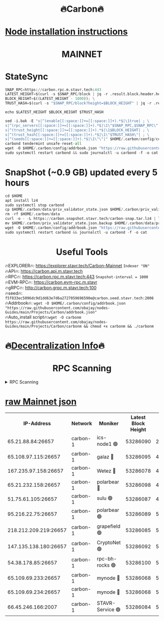 <h1 align="center"> 🔥Carbon🔥</h1>

[Node installation instructions](https://github.com/obajay/nodes-Guides/tree/main/Projects/Carbon)
=
<h1 align="center"> MAINNET</h1>

# StateSync
```python
SNAP_RPC=https://carbon.rpc.m.stavr.tech:443
LATEST_HEIGHT=$(curl -s $SNAP_RPC/block | jq -r .result.block.header.height); \
BLOCK_HEIGHT=$((LATEST_HEIGHT - 1000)); \
TRUST_HASH=$(curl -s "$SNAP_RPC/block?height=$BLOCK_HEIGHT" | jq -r .result.block_id.hash)

echo $LATEST_HEIGHT $BLOCK_HEIGHT $TRUST_HASH

sed -i.bak -E "s|^(enable[[:space:]]+=[[:space:]]+).*$|\1true| ; \
s|^(rpc_servers[[:space:]]+=[[:space:]]+).*$|\1\"$SNAP_RPC,$SNAP_RPC\"| ; \
s|^(trust_height[[:space:]]+=[[:space:]]+).*$|\1$BLOCK_HEIGHT| ; \
s|^(trust_hash[[:space:]]+=[[:space:]]+).*$|\1\"$TRUST_HASH\"| ; \
s|^(seeds[[:space:]]+=[[:space:]]+).*$|\1\"\"|" $HOME/.carbon/config/config.toml
carbond tendermint unsafe-reset-all
wget -O $HOME/.carbon/config/addrbook.json "https://raw.githubusercontent.com/obajay/nodes-Guides/main/Projects/Carbon/addrbook.json"
sudo systemctl restart carbond && sudo journalctl -u carbond -f -o cat
```
# SnapShot (~0.9 GB) updated every 5 hours
```python
cd $HOME
apt install lz4
sudo systemctl stop carbond
cp $HOME/.carbon/data/priv_validator_state.json $HOME/.carbon/priv_validator_state.json.backup
rm -rf $HOME/.carbon/data
curl -o - -L https://carbon.snapshot.stavr.tech/carbon-snap.tar.lz4 | lz4 -c -d - | tar -x -C $HOME/.carbon --strip-components 2
mv $HOME/.carbon/priv_validator_state.json.backup $HOME/.carbon/data/priv_validator_state.json
wget -O $HOME/.carbon/config/addrbook.json "https://raw.githubusercontent.com/obajay/nodes-Guides/main/Projects/Carbon/addrbook.json"
sudo systemctl restart carbond && journalctl -u carbond -f -o cat
```

 <h1 align="center"> Useful Tools</h1>

🔥EXPLORER🔥:     https://explorer.stavr.tech/Carbon-Mainnet        `Indexer "ON"` \
🔥API🔥:          https://carbon.api.m.stavr.tech \
🔥RPC🔥:          https://carbon.rpc.m.stavr.tech:443              `Snapshot-interval = 1000` \
🔥EVM-RPC🔥:      https://carbon.evm-rpc.m.stavr \
🔥gRPC🔥:         http://carbon.grpc.m.stavr.tech:100 \
🔥seed🔥:      `f5f833ec5096dc9d1dd63e7d6a2727059696590e@carbon.seed.stavr.tech:2006` \
🔥Addrbook🔥:  `wget -O $HOME/.carbon/config/addrbook.json "https://raw.githubusercontent.com/obajay/nodes-Guides/main/Projects/Carbon/addrbook.json"` \
🔥Auto_install script🔥:`wget -O carbonm https://raw.githubusercontent.com/obajay/nodes-Guides/main/Projects/Carbon/carbonm && chmod +x carbonm && ./carbonm`

🔥[Decentralization Info](https://github.com/obajay/StateSync-snapshots/tree/main/Projects/Carbon/Decentralization)🔥
=
<h1 align="center"> RPC Scanning</h1>

<details>
<summary>RPC Scanning</summary>

<h2 align="center"> We scan nodes in real time every 4 hours. And we provide the final result of RPC endpoints.
We cannot influence the operation of these nodes in any way. </h2>


```python
If Voting Power is higher than 0 --> then the Node is a validator of the network and may be subject to attack and be a potential threat to the chain.
```
```python
We marked such validators with a red symbol
```

</details>

[raw Mainnet json](https://rpc-check.carbonm.stavr.tech/carbonm/rpc-carbonm-result.json)
=


<table><tr><th>IP-Address</th><th>Network</th><th>Moniker</th><th>Latest Block Height</th><th>Earliest Block Height</th><th>Catching Up</th><th>Tx Index</th><th>Voting Power</th><th>Scan Time</th></tr><tr><td>65.21.88.84:26657</td><td>carbon-1</td><td>ics-node1 🟢</td><td>53286090</td><td>21164241</td><td>False</td><td>off</td><td>0</td><td>2024-02-05T13:08:23.059100352UTC</td></tr><tr><td>65.108.97.115:26657</td><td>carbon-1</td><td>galaz 🔴</td><td>53286095</td><td>47374001</td><td>False</td><td>on</td><td>11244255561</td><td>2024-02-05T13:08:33.985477453UTC</td></tr><tr><td>167.235.97.158:26657</td><td>carbon-1</td><td>Wetez 🔴</td><td>53286078</td><td>48067570</td><td>False</td><td>on</td><td>1331186008</td><td>2024-02-05T13:07:58.006892070UTC</td></tr><tr><td>65.21.232.158:26657</td><td>carbon-1</td><td>polarbear 🔴</td><td>53286098</td><td>48126001</td><td>False</td><td>on</td><td>10923605834</td><td>2024-02-05T13:08:42.590689402UTC</td></tr><tr><td>51.75.61.105:26657</td><td>carbon-1</td><td>sulu 🟢</td><td>53286087</td><td>48742001</td><td>False</td><td>on</td><td>0</td><td>2024-02-05T13:08:14.199197062UTC</td></tr><tr><td>95.216.22.75:26657</td><td>carbon-1</td><td>polarbear 🟢</td><td>53286089</td><td>52338001</td><td>False</td><td>on</td><td>0</td><td>2024-02-05T13:08:20.639243587UTC</td></tr><tr><td>218.212.209.219:26657</td><td>carbon-1</td><td>grapefield 🟢</td><td>53286085</td><td>52371001</td><td>False</td><td>on</td><td>0</td><td>2024-02-05T13:08:11.825687952UTC</td></tr><tr><td>147.135.138.180:26657</td><td>carbon-1</td><td>CryptoNet 🟢</td><td>53286092</td><td>52934001</td><td>False</td><td>on</td><td>0</td><td>2024-02-05T13:08:25.405309431UTC</td></tr><tr><td>54.38.178.85:26657</td><td>carbon-1</td><td>rpc-bh-rocks 🟢</td><td>53286100</td><td>53130001</td><td>False</td><td>on</td><td>0</td><td>2024-02-05T13:08:47.004163604UTC</td></tr><tr><td>65.109.69.233:26657</td><td>carbon-1</td><td>mynode 🔴</td><td>53286068</td><td>53160001</td><td>False</td><td>off</td><td>8688553791</td><td>2024-02-05T13:07:38.918544931UTC</td></tr><tr><td>65.109.69.234:26657</td><td>carbon-1</td><td>mynode 🔴</td><td>53286068</td><td>53160001</td><td>False</td><td>off</td><td>12851249515</td><td>2024-02-05T13:07:39.230784445UTC</td></tr><tr><td>66.45.246.166:2007</td><td>carbon-1</td><td>STAVR-Service 🟢</td><td>53286084</td><td>53284001</td><td>False</td><td>on</td><td>0</td><td>2024-02-05T13:08:10.886538990UTC</td></tr></table>
